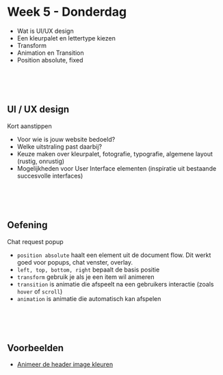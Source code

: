 # Week 5 - Donderdag

- Wat is UI/UX design
- Een kleurpalet en lettertype kiezen
- Transform
- Animation en Transition
- Position absolute, fixed

<br><br><br>

## UI / UX design

Kort aanstippen

- Voor wie is jouw website bedoeld?
- Welke uitstraling past daarbij?
- Keuze maken over kleurpalet, fotografie, typografie, algemene layout (rustig, onrustig)
- Mogelijkheden voor User Interface elementen (inspiratie uit bestaande succesvolle interfaces)

<br><br><br>

## Oefening

Chat request popup

- `position absolute` haalt een element uit de document flow. Dit werkt goed voor popups, chat venster, overlay.
- `left, top, bottom, right` bepaalt de basis positie
- `transform` gebruik je als je een item wil animeren
- `transition` is animatie die afspeelt na een gebruikers interactie (zoals `hover` of `scroll`)
- `animation` is animatie die automatisch kan afspelen

<Br><br><br>
  
## Voorbeelden
  
- [Animeer de header image kleuren](https://codepen.io/tommiehansen/pen/BaGyVVy)
